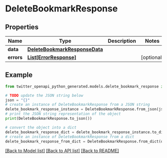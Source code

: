 # DeleteBookmarkResponse


## Properties

Name | Type | Description | Notes
------------ | ------------- | ------------- | -------------
**data** | [**DeleteBookmarkResponseData**](DeleteBookmarkResponseData.md) |  | 
**errors** | [**List[ErrorResponse]**](ErrorResponse.md) |  | [optional] 

## Example

```python
from twitter_openapi_python_generated.models.delete_bookmark_response import DeleteBookmarkResponse

# TODO update the JSON string below
json = "{}"
# create an instance of DeleteBookmarkResponse from a JSON string
delete_bookmark_response_instance = DeleteBookmarkResponse.from_json(json)
# print the JSON string representation of the object
print(DeleteBookmarkResponse.to_json())

# convert the object into a dict
delete_bookmark_response_dict = delete_bookmark_response_instance.to_dict()
# create an instance of DeleteBookmarkResponse from a dict
delete_bookmark_response_from_dict = DeleteBookmarkResponse.from_dict(delete_bookmark_response_dict)
```
[[Back to Model list]](../README.md#documentation-for-models) [[Back to API list]](../README.md#documentation-for-api-endpoints) [[Back to README]](../README.md)


